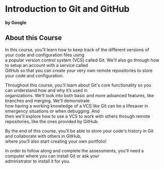 # Introduction to Git and GitHub

**by Google**

## About this Course

In this course, you’ll learn how to keep track of the different versions of your code and configuration files using\
a popular version control system (VCS) called Git. We'll also go through how to setup an account with a service called\
GitHub so that you can create your very own remote repositories to store your code and configuration.

Throughout this course, you'll learn about Git's core functionality so you can understand how and why it’s used in\
organizations. We’ll look into both basic and more advanced features, like branches and merging. We'll demonstrate\
how having a working knowledge of a VCS like Git can be a lifesaver in emergency situations or when debugging. And\
then we'll explore how to use a VCS to work with others through remote repositories, like the ones provided by GitHub.

By the end of this course, you'll be able to store your code's history in Git and collaborate with others in GitHub,\
where you’ll also start creating your own portfolio!

In order to follow along and complete the assessments, you’ll need a computer where you can install Git or ask your\
administrator to install it for you.